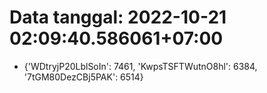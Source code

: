 # Data tanggal: 2022-10-21 02:09:40.586061+07:00

* {'WDtryjP20LblSoIn': 7461, 'KwpsTSFTWutnO8hl': 6384, '7tGM80DezCBj5PAK': 6514}
